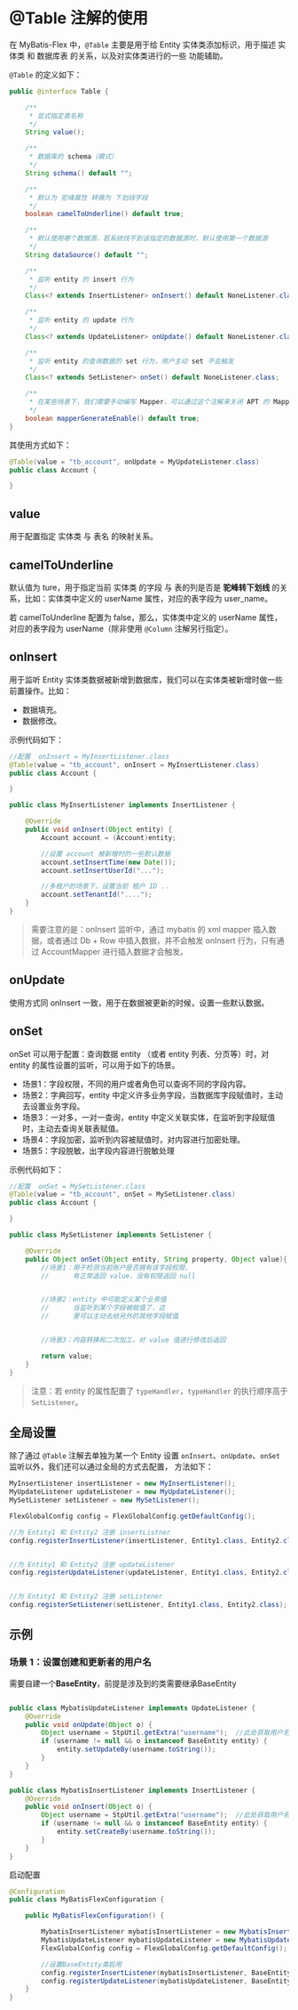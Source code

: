 # @Table 注解的使用

在 MyBatis-Flex 中，`@Table` 主要是用于给 Entity 实体类添加标识，用于描述 实体类 和 数据库表 的关系，以及对实体类进行的一些
功能辅助。


`@Table` 的定义如下：

```java
public @interface Table {

    /**
     * 显式指定表名称
     */
    String value();

    /**
     * 数据库的 schema（模式）
     */
    String schema() default "";

    /**
     * 默认为 驼峰属性 转换为 下划线字段
     */
    boolean camelToUnderline() default true;

    /**
     * 默认使用哪个数据源，若系统找不到该指定的数据源时，默认使用第一个数据源
     */
    String dataSource() default "";

    /**
     * 监听 entity 的 insert 行为
     */
    Class<? extends InsertListener> onInsert() default NoneListener.class;

    /**
     * 监听 entity 的 update 行为
     */
    Class<? extends UpdateListener> onUpdate() default NoneListener.class;

    /**
     * 监听 entity 的查询数据的 set 行为，用户主动 set 不会触发
     */
    Class<? extends SetListener> onSet() default NoneListener.class;

    /**
     * 在某些场景下，我们需要手动编写 Mapper，可以通过这个注解来关闭 APT 的 Mapper 生成
     */
    boolean mapperGenerateEnable() default true;
}
```

其使用方式如下：

```java 1
@Table(value = "tb_account", onUpdate = MyUpdateListener.class)
public class Account {

}
```

## value

用于配置指定 实体类 与 表名 的映射关系。

## camelToUnderline

默认值为 ture，用于指定当前 实体类 的字段 与 表的列是否是 **驼峰转下划线** 的关系，比如：实体类中定义的 userName 属性，对应的表字段为 user_name。

若 camelToUnderline 配置为 false，那么，实体类中定义的 userName 属性，对应的表字段为 userName（除非使用 `@Column` 注解另行指定）。

## onInsert

用于监听 Entity 实体类数据被新增到数据库，我们可以在实体类被新增时做一些前置操作。比如：

- 数据填充。
- 数据修改。

示例代码如下：

```java 2
//配置  onInsert = MyInsertListener.class
@Table(value = "tb_account", onInsert = MyInsertListener.class)
public class Account {

}
```

```java
public class MyInsertListener implements InsertListener {

    @Override
    public void onInsert(Object entity) {
        Account account = (Account)entity;

        //设置 account 被新增时的一些默认数据
        account.setInsertTime(new Date());
        account.setInsertUserId("...");

        //多租户的场景下，设置当前 租户 ID ..
        account.setTenantId("....");
    }
}
```

> 需要注意的是：onInsert 监听中，通过 mybatis 的 xml mapper 插入数据，或者通过 Db + Row 中插入数据，并不会触发 onInsert 行为，只有通过
> AccountMapper 进行插入数据才会触发。

## onUpdate

使用方式同 onInsert 一致，用于在数据被更新的时候，设置一些默认数据。


## onSet

onSet 可以用于配置：查询数据 entity （或者 entity 列表、分页等）时，对 entity 的属性设置的监听，可以用于如下的场景。

- 场景1：字段权限，不同的用户或者角色可以查询不同的字段内容。
- 场景2：字典回写，entity 中定义许多业务字段，当数据库字段赋值时，主动去设置业务字段。
- 场景3：一对多，一对一查询，entity 中定义关联实体，在监听到字段赋值时，主动去查询关联表赋值。
- 场景4：字段加密，监听到内容被赋值时，对内容进行加密处理。
- 场景5：字段脱敏，出字段内容进行脱敏处理

示例代码如下：

```java 2
//配置  onSet = MySetListener.class
@Table(value = "tb_account", onSet = MySetListener.class)
public class Account {

}
```

```java
public class MySetListener implements SetListener {

    @Override
    public Object onSet(Object entity, String property, Object value){
        //场景1：用于检测当前账户是否拥有该字段权限，
        //      有正常返回 value，没有权限返回 null


        //场景2：entity 中可能定义某个业务值
        //      当监听到某个字段被赋值了，这
        //      里可以主动去给另外的其他字段赋值


        //场景3：内容转换和二次加工，对 value 值进行修改后返回

        return value;
    }
}
```

> 注意：若 entity 的属性配置了 `typeHandler`，`typeHandler` 的执行顺序高于 `SetListener`。

## 全局设置

除了通过 `@Table` 注解去单独为某一个 Entity 设置 `onInsert`、`onUpdate`、`onSet` 监听以外，我们还可以通过全局的方式去配置，
方法如下：

```java
MyInsertListener insertListener = new MyInsertListener();
MyUpdateListener updateListener = new MyUpdateListener();
MySetListener setListener = new MySetListener();

FlexGlobalConfig config = FlexGlobalConfig.getDefaultConfig();

//为 Entity1 和 Entity2 注册 insertListner
config.registerInsertListener(insertListener, Entity1.class, Entity2.class);


//为 Entity1 和 Entity2 注册 updateListener
config.registerUpdateListener(updateListener, Entity1.class, Entity2.class);


//为 Entity1 和 Entity2 注册 setListener
config.registerSetListener(setListener, Entity1.class, Entity2.class);
```

## 示例
### 场景 1：设置创建和更新者的用户名

需要自建一个**BaseEntity**，前提是涉及到的类需要继承BaseEntity

```java

public class MybatisUpdateListener implements UpdateListener {
    @Override
    public void onUpdate(Object o) {
        Object username = StpUtil.getExtra("username");  //此处获取用户名
        if (username != null && o instanceof BaseEntity entity) {
            entity.setUpdateBy(username.toString());
        }
    }
}

```

```java
public class MybatisInsertListener implements InsertListener {
    @Override
    public void onInsert(Object o) {
        Object username = StpUtil.getExtra("username");  //此处获取用户名
        if (username != null && o instanceof BaseEntity entity) {
            entity.setCreateBy(username.toString());
        }
    }
}
```


启动配置

```java
@Configuration
public class MyBatisFlexConfiguration {

    public MyBatisFlexConfiguration() {

        MybatisInsertListener mybatisInsertListener = new MybatisInsertListener();
        MybatisUpdateListener mybatisUpdateListener = new MybatisUpdateListener();
        FlexGlobalConfig config = FlexGlobalConfig.getDefaultConfig();

        //设置BaseEntity类启用
        config.registerInsertListener(mybatisInsertListener, BaseEntity.class);
        config.registerUpdateListener(mybatisUpdateListener, BaseEntity.class);
    }
}
```
